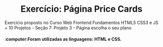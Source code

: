 <h1 align="center">Exercício: Página Price Cards</h1>
<p>Exercício proposto no Curso Web Frontend Fundamentos HTML5 CSS3 e JS + 10 Projetos - Seção 7: Projeto 3 - Página escolha o seu plano</p>
<h4>:computer:Foram utilizadas as linguagens: HTML e CSS.</h4>

